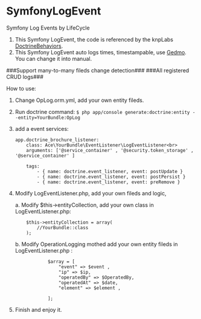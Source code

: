# SymfonyLogEvent
Symfony Log Events by LifeCycle

1. This Symfony LogEvent, the code is referenced by the knpLabs <a href="https://github.com/KnpLabs/DoctrineBehaviors">DoctrineBehaviors</a>.
2. This Symfony LogEvent auto logs times, timestampable, use <a href="http://symfony.com/doc/current/doctrine/common_extensions.html">Gedmo</a>. You can change it into manual.

###Support many-to-many fileds change detection###
###All registered CRUD logs###

How to use:

1. Change OpLog.orm.yml, add your own entity fileds.

2. Run doctrine command: 
	```$ php app/console generate:doctrine:entity --entity=YourBundle:OpLog```

3. add a event services:
	```
	app.doctrine_brochure_listener:
		class: Ace\YourBundle\EventListener\LogEventListener<br>
		arguments: ['@service_container' , '@security.token_storage' , '@service_container' ]

		tags:
		    - { name: doctrine.event_listener, event: postUpdate }
		    - { name: doctrine.event_listener, event: postPersist }
		    - { name: doctrine.event_listener, event: preRemove }
	```

4. Modify LogEventListener.php, add your own fileds and logic,

	a. Modify $this->entityCollection, add your own class in LogEventListener.php:
	```
		$this->entityCollection = array(
		    //YourBundle::class
		);
	```
	b. Modify OperationLogging mothed add your own entity fileds in LogEventListener.php :<br>
	```
			    $array = [
					"event" => $event ,
					"ip" => $ip,
					"operatedBy" => $OperatedBy,
					"operatedAt" => $date,
					"element" => $element ,

			    ];
	```

5. Finish and enjoy it.
